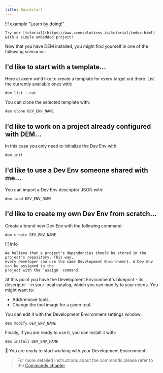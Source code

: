 ```yaml
---
title: Quickstart
---
```


!!! example "Learn by doing!"

    Try our [tutorial](https://www.axemsolutions.io/tutorial/index.html) 
    with a simple embedded project!

Now that you have DEM installed, you might find yourself in one of the following scenarios:

## I'd like to start with a template...

Here at axem we'd like to create a template for every target out there. List the currently available
ones with:

    dem list --cat

You can clone the selected template with:

    dem clone DEV_ENV_NAME

## I'd like to work on a project already configured with DEM...

In this case you only need to initialize the Dev Env with:

    dem init

## I'd like to use a Dev Env someone shared with me...

You can import a Dev Env descriptor JSON with: 

    dem load DEV_ENV_NAME

## I'd like to create my own Dev Env from scratch...

Create a brand new Dev Env with the following command:

    dem create DEV_ENV_NAME

!!! info

    We believe that a project's dependencies should be stored in the project's repository. This way,
    every developer can use the same Development Environment. A Dev Env can be assigned to the 
    project with the `assign` command.

At this point you have the Development Environment's blueprint - its descriptor - in your local 
catalog, which you can modify to your needs. You might want to:

- Add/remove tools.
- Change the tool image for a given tool.

You can edit it with the Development Environment settings window:

    dem modify DEV_ENV_NAME

Finally, if you are ready to use it, you can install it with:

    dem install DEV_ENV_NAME

:tada: You are ready to start working with your Development Environment!

>For more detailed instructions about the commands please refer to the
[Commands chapter](commands.md).

